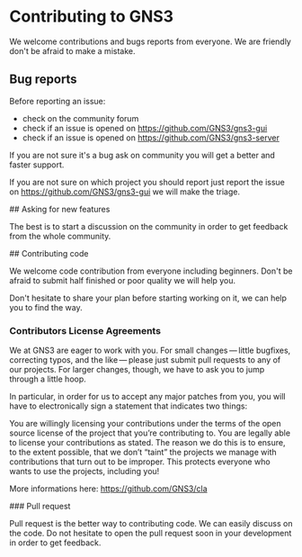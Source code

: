 # Contributing to GNS3

We welcome contributions and bugs reports from everyone.
We are friendly don't be afraid to make a mistake.

## Bug reports

Before reporting an issue:
* check on the community forum
* check if an issue is opened on https://github.com/GNS3/gns3-gui
* check if an issue is opened on https://github.com/GNS3/gns3-server

If you are not sure it's a bug ask on community you will get a better
and faster support.

If you are not sure on which project you should report just report the
issue on https://github.com/GNS3/gns3-gui we will make the triage.

## Asking for new features

The best is to start a discussion on the community in order to get feedback
from the whole community.


## Contributing code

We welcome code contribution from everyone including beginners.
Don't be afraid to submit half finished or poor quality we will help you.

Don't hesitate to share your plan before starting working on it, we can help
you to find the way.

### Contributors License Agreements

We at GNS3 are eager to work with you. For small changes — little bugfixes, correcting typos, and the like — please just submit pull requests to any of our projects. For larger changes, though, we have to ask you to jump through a little hoop.

In particular, in order for us to accept any major patches from you, you will have to electronically sign a statement that indicates two things:

You are willingly licensing your contributions under the terms of the open source license of the project that you’re contributing to.
You are legally able to license your contributions as stated.
The reason we do this is to ensure, to the extent possible, that we don’t “taint” the projects we manage with contributions that turn out to be improper. This protects everyone who wants to use the projects, including you!

More informations here: https://github.com/GNS3/cla

### Pull request

Pull request is the better way to contributing code. We can easily discuss on the code. Do not hesitate to open the pull request soon in your development in order to get feedback.
